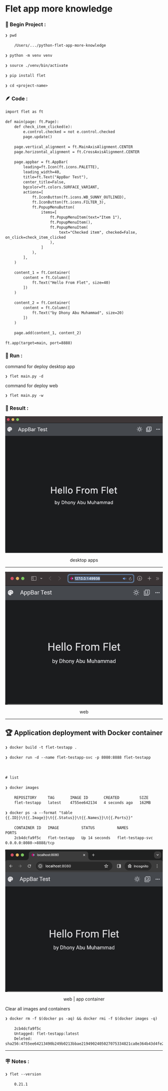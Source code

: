 # Flet app more knowledge


### &#x1F530; Begin Project :

    ❯ pwd

        /Users/.../python-flet-app-more-knowledge

    ❯ python -m venv venv

    ❯ source ./venv/bin/activate

    ❯ pip install flet

    ❯ cd <project-name>


### &#x1FAB6; Code :

    import flet as ft

    def main(page: ft.Page):
        def check_item_clicked(e):
            e.control.checked = not e.control.checked
            page.update()

        page.vertical_alignment = ft.MainAxisAlignment.CENTER
        page.horizontal_alignment = ft.CrossAxisAlignment.CENTER

        page.appbar = ft.AppBar(
            leading=ft.Icon(ft.icons.PALETTE),
            leading_width=40,
            title=ft.Text("AppBar Test"),
            center_title=False,
            bgcolor=ft.colors.SURFACE_VARIANT,
            actions=[
                ft.IconButton(ft.icons.WB_SUNNY_OUTLINED),
                ft.IconButton(ft.icons.FILTER_3),
                ft.PopupMenuButton(
                    items=[
                        ft.PopupMenuItem(text="Item 1"),
                        ft.PopupMenuItem(),  
                        ft.PopupMenuItem(
                            text="Checked item", checked=False, on_click=check_item_clicked
                        ),
                    ]
                ),
            ],
        )

        content_1 = ft.Container(
            content = ft.Column([
                ft.Text("Hello From Flet", size=40)
            ])
        )

        content_2 = ft.Container(
            content = ft.Column([
                ft.Text("by Dhony Abu Muhammad", size=20)
            ])
        )

        page.add(content_1, content_2)

    ft.app(target=main, port=8888)




### &#x1F3C3; Run :

command for deploy desktop app

    ❯ flet main.py -d 


command for deploy web

    ❯ flet main.py -w

    

### &#x1F3C5; Result :

<p align="center">
    <img src="./gambar-petunjuk/ss_flet_app_desk_2.png" alt="ss_flet_app_desk_2" style="display: block; margin: 0 auto;">
</p>
<p align="center">desktop apps</p>

---

<p align="center">
    <img src="./gambar-petunjuk/ss_flet_app_web_2.png" alt="ss_flet_app_web_2" style="display: block; margin: 0 auto;">
</p>
<p align="center">web</p>

---

## &#x1F3C6; Application deployment with Docker container

    ❯ docker build -t flet-testapp .

    ❯ docker run -d --name flet-testapp-svc -p 8080:8888 flet-testapp



    # list

    ❯ docker images

        REPOSITORY     TAG       IMAGE ID       CREATED         SIZE
        flet-testapp   latest    4755ee642134   4 seconds ago   162MB

    ❯ docker ps -a --format "table {{.ID}}\t{{.Image}}\t{{.Status}}\t{{.Names}}\t{{.Ports}}"

        CONTAINER ID   IMAGE          STATUS          NAMES              PORTS
        2cb4dcfa9f5c   flet-testapp   Up 14 seconds   flet-testapp-svc   0.0.0.0:8080->8888/tcp 


<p align="center">
    <img src="./gambar-petunjuk/ss_flet_app_container_1.png" alt="ss_flet_app_container_1" style="display: block; margin: 0 auto;">
</p>
<p align="center">web | app container</p>


Clear all images and containers

    ❯ docker rm -f $(docker ps -aq) && docker rmi -f $(docker images -q)

        2cb4dcfa9f5c
        Untagged: flet-testapp:latest
        Deleted: sha256:4755ee64213490b249b0213bbae2194902405027075334821ca8e364b43d4fe2






---



### &#x1FAA7; Notes :

    ❯ flet --version

        0.21.1
